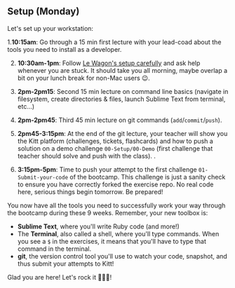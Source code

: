## Setup (Monday)

Let's set up your workstation:

1.**10:15am**: Go through a 15 min first lecture with your lead-coad about the tools you need to install as a developer.

2. **10:30am-1pm**: Follow [Le Wagon's setup carefully](https://github.com/lewagon/setup) and ask help whenever you are stuck. It should take you all morning, maybe overlap a bit on your lunch break for non-Mac users 😉.

3. **2pm-2pm15**: Second 15 min lecture on command line basics (navigate in filesystem, create directories & files, launch Sublime Text from terminal, etc...)

4. **2pm-2pm45**: Third 45 min lecture on git commands (`add`/`commit`/`push`).

5. **2pm45-3:15pm**: At the end of the git lecture, your teacher will show you the Kitt platform (challenges, tickets, flashcards) and how to push a solution on a demo challenge `00-Setup/00-Demo` (first challenge that teacher should solve and push with the class).
.

5. **3:15pm-5pm**: Time to push your attempt to the first challenge `01-Submit-your-code` of the bootcamp. This challenge is just a sanity check to ensure you have correctly forked the exercise repo. No real code here, serious things begin tomorrow. Be prepared!

You now have all the tools you need to successfully work your way through the bootcamp during these 9 weeks. Remember, your new toolbox is:

- **Sublime Text**, where you'll write Ruby code (and more!)
- The **Terminal**, also called a shell, where you'll type commands. When you see a `$` in the exercises, it means that you'll have to type that command in the terminal.
- **git**, the version control tool you'll use to watch your code, snapshot, and thus submit your attempts to Kitt!

Glad you are here! Let's rock it 🚀🚀🚀!
